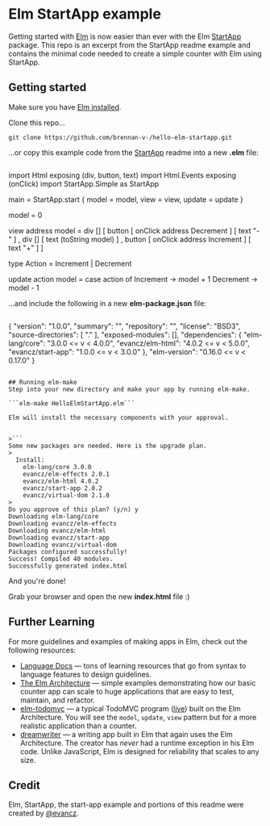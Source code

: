 # Elm StartApp example

Getting started with [Elm][elm-lang] is now easier than ever with the Elm [StartApp][start-app] package. This repo is an excerpt from the StartApp readme example and contains the minimal code needed to create a simple counter with Elm using StartApp.

## Getting started

Make sure you have [Elm installed][elm-install]. 

Clone this repo...

```git clone https://github.com/brennan-v-/hello-elm-startapp.git```

...or copy this example code from the [StartApp][start-app] readme into a new **.elm** file:

>```
import Html exposing (div, button, text)
import Html.Events exposing (onClick)
import StartApp.Simple as StartApp
>
>
main =
  StartApp.start { model = model, view = view, update = update }
>
>
model = 0
>
>
view address model =
  div []
    [ button [ onClick address Decrement ] [ text "-" ]
    , div [] [ text (toString model) ]
    , button [ onClick address Increment ] [ text "+" ]
    ]
>
>
type Action = Increment | Decrement
>
>
update action model =
  case action of
    Increment -> model + 1
    Decrement -> model - 1

...and include the following in a new **elm-package.json** file:

>```
{
    "version": "1.0.0",
    "summary": "",
    "repository": "",
    "license": "BSD3",
    "source-directories": [
        "."
    ],
    "exposed-modules": [],
    "dependencies": {
        "elm-lang/core": "3.0.0 <= v < 4.0.0",
        "evancz/elm-html": "4.0.2 <= v < 5.0.0",
        "evancz/start-app": "1.0.0 <= v < 3.0.0"
    },
    "elm-version": "0.16.0 <= v < 0.17.0"
}
```

## Running elm-make
Step into your new directory and make your app by running elm-make.

```elm-make HelloElmStartApp.elm```

Elm will install the necessary components with your approval. 


>```
Some new packages are needed. Here is the upgrade plan.
>
  Install:
    elm-lang/core 3.0.0
    evancz/elm-effects 2.0.1
    evancz/elm-html 4.0.2
    evancz/start-app 2.0.2
    evancz/virtual-dom 2.1.0
>
Do you approve of this plan? (y/n) y
Downloading elm-lang/core
Downloading evancz/elm-effects
Downloading evancz/elm-html
Downloading evancz/start-app
Downloading evancz/virtual-dom
Packages configured successfully!
Success! Compiled 40 modules.                                       
Successfully generated index.html
```

And you're done! 

Grab your browser and open the new **index.html** file :)

[arch]: https://github.com/evancz/elm-architecture-tutorial/
[elm-html]: http://elm-lang.org/blog/Blazing-Fast-Html.elm
[start-app]: http://package.elm-lang.org/packages/evancz/start-app/2.0.2/
[elm-install]: http://elm-lang.org/install
[elm-lang]: http://elm-lang.org/

## Further Learning

For more guidelines and examples of making apps in Elm, check out the following resources:

  * [Language Docs](http://elm-lang.org/docs) &mdash; tons of learning resources that go from syntax to language features to design guidelines.
  * [The Elm Architecture][arch] &mdash; simple examples demonstrating how our basic counter app can scale to huge applications that are easy to test, maintain, and refactor.
  * [elm-todomvc][] &mdash; a typical TodoMVC program ([live][]) built on the Elm Architecture. You will see the `model`, `update`, `view` pattern but for a more realistic application than a counter.
  * [dreamwriter][] &mdash; a writing app built in Elm that again uses the Elm Architecture. The creator has *never* had a runtime exception in his Elm code. Unlike JavaScript, Elm is designed for reliability that scales to any size.

[elm-todomvc]: https://github.com/evancz/elm-todomvc/blob/master/Todo.elm
[live]: http://evancz.github.io/elm-todomvc/
[dreamwriter]: https://github.com/rtfeldman/dreamwriter/

## Credit

Elm, StartApp, the start-app example and portions of this readme were created by [@evancz](https://github.com/evancz).
